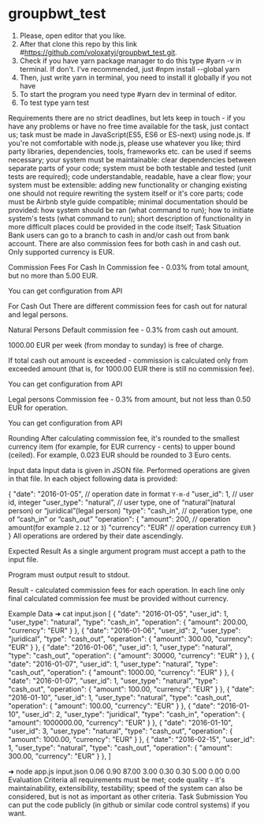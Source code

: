 # groupbwt_test
1. Please, open editor that you like.
2. After that clone this repo by this link 
    #https://github.com/voloxatyj/groupbwt_test.git.
3. Check if you have yarn package manager to do this type 
    #yarn -v 
    in terminal.
    If don't. I've recommended, just
    #npm install --global yarn
4. Then, just write yarn in terminal, you need to install it globally if you not have
5. To start the program you need type 
    #yarn dev 
    in terminal of editor.
6. To test type
    yarn test

Requirements
there are no strict deadlines, but lets keep in touch - if you have any problems or have no free time available for the task, just contact us;
task must be made in JavaScript(ES5, ES6 or ES-next) using node.js. If you're not comfortable with node.js, please use whatever you like;
third party libraries, dependencies, tools, frameworks etc. can be used if seems necessary;
your system must be maintainable:
clear dependencies between separate parts of your code;
system must be both testable and tested (unit tests are required);
code understandable, readable, have a clear flow;
your system must be extensible:
adding new functionality or changing existing one should not require rewriting the system itself or it's core parts;
code must be Airbnb style guide compatible;
minimal documentation should be provided:
how system should be ran (what command to run);
how to initiate system's tests (what command to run);
short description of functionality in more difficult places could be provided in the code itself;
Task
Situation
Bank users can go to a branch to cash in and/or cash out from bank account. There are also commission fees for both cash in and cash out. Only supported currency is EUR.

Commission Fees
For Cash In
Commission fee - 0.03% from total amount, but no more than 5.00 EUR.

You can get configuration from API

For Cash Out
There are different commission fees for cash out for natural and legal persons.

Natural Persons
Default commission fee - 0.3% from cash out amount.

1000.00 EUR per week (from monday to sunday) is free of charge.

If total cash out amount is exceeded - commission is calculated only from exceeded amount (that is, for 1000.00 EUR there is still no commission fee).

You can get configuration from API

Legal persons
Commission fee - 0.3% from amount, but not less than 0.50 EUR for operation.

You can get configuration from API

Rounding
After calculating commission fee, it's rounded to the smallest currency item (for example, for EUR currency - cents) to upper bound (ceiled). For example, 0.023 EUR should be rounded to 3 Euro cents.

Input data
Input data is given in JSON file. Performed operations are given in that file. In each object following data is provided:

{
    "date": "2016-01-05", // operation date in format `Y-m-d`
    "user_id": 1, // user id, integer
    "user_type": "natural", // user type, one of “natural”(natural person) or “juridical”(legal person)
    "type": "cash_in", // operation type, one of “cash_in” or “cash_out”
    "operation": {
        "amount": 200, // operation amount(for example `2.12` or `3`)
        "currency": "EUR" // operation currency `EUR`
    }
}
All operations are ordered by their date ascendingly.

Expected Result
As a single argument program must accept a path to the input file.

Program must output result to stdout.

Result - calculated commission fees for each operation. In each line only final calculated commission fee must be provided without currency.

Example Data
➜  cat input.json
[
    { "date": "2016-01-05", "user_id": 1, "user_type": "natural", "type": "cash_in", "operation": { "amount": 200.00, "currency": "EUR" } },
    { "date": "2016-01-06", "user_id": 2, "user_type": "juridical", "type": "cash_out", "operation": { "amount": 300.00, "currency": "EUR" } },
    { "date": "2016-01-06", "user_id": 1, "user_type": "natural", "type": "cash_out", "operation": { "amount": 30000, "currency": "EUR" } },
     { "date": "2016-01-07", "user_id": 1, "user_type": "natural", "type": "cash_out", "operation": { "amount": 1000.00, "currency": "EUR" } },
    { "date": "2016-01-07", "user_id": 1, "user_type": "natural", "type": "cash_out", "operation": { "amount": 100.00, "currency": "EUR" } },
    { "date": "2016-01-10", "user_id": 1, "user_type": "natural", "type": "cash_out", "operation": { "amount": 100.00, "currency": "EUR" } },
    { "date": "2016-01-10", "user_id": 2, "user_type": "juridical", "type": "cash_in", "operation": { "amount": 1000000.00, "currency": "EUR" } },
    { "date": "2016-01-10", "user_id": 3, "user_type": "natural", "type": "cash_out", "operation": { "amount": 1000.00, "currency": "EUR" } },
    { "date": "2016-02-15", "user_id": 1, "user_type": "natural", "type": "cash_out", "operation": { "amount": 300.00, "currency": "EUR" } },
]

➜  node app.js input.json
0.06
0.90
87.00
3.00
0.30
0.30
5.00
0.00
0.00
Evaluation Criteria
all requirements must be met;
code quality - it's maintainability, extensibility, testability; speed of the system can also be considered, but is not as important as other criteria.
Task Submission
You can put the code publicly (in github or similar code control systems) if you want.
